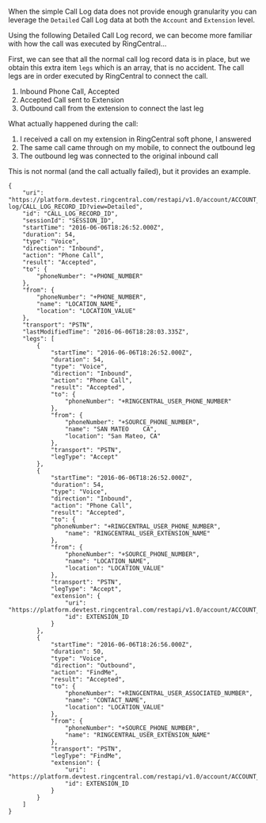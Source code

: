 When the simple Call Log data does not provide enough granularity you can leverage the `Detailed` Call Log data at both the `Account` and `Extension` level.

Using the following Detailed Call Log record, we can become more familiar with how the call was executed by RingCentral...

First, we can see that all the normal call log record data is in place, but we obtain this extra item `legs` which is an array, that is no accident. The call legs are in order executed by RingCentral to connect the call.

1. Inbound Phone Call, Accepted
2. Accepted Call sent to Extension
3. Outbound call from the extension to connect the last leg

What actually happened during the call:

1. I received a call on my extension in RingCentral soft phone, I answered
2. The same call came through on my mobile, to connect the outbound leg
3. The outbound leg was connected to the original inbound call

This is not normal (and the call actually failed), but it provides an example.

```
{
    "uri": "https://platform.devtest.ringcentral.com/restapi/v1.0/account/ACCOUNT_ID/call-log/CALL_LOG_RECORD_ID?view=Detailed",
    "id": "CALL_LOG_RECORD_ID",
    "sessionId": "SESSION_ID",
    "startTime": "2016-06-06T18:26:52.000Z",
    "duration": 54,
    "type": "Voice",
    "direction": "Inbound",
    "action": "Phone Call",
    "result": "Accepted",
    "to": {
        "phoneNumber": "+PHONE_NUMBER"
    },
    "from": {
        "phoneNumber": "+PHONE_NUMBER",
        "name": "LOCATION_NAME",
        "location": "LOCATION_VALUE"
    },
    "transport": "PSTN",
    "lastModifiedTime": "2016-06-06T18:28:03.335Z",
    "legs": [
        {
            "startTime": "2016-06-06T18:26:52.000Z",
            "duration": 54,
            "type": "Voice",
            "direction": "Inbound",
            "action": "Phone Call",
            "result": "Accepted",
            "to": {
                "phoneNumber": "+RINGCENTRAL_USER_PHONE_NUMBER"
            },
            "from": {
                "phoneNumber": "+SOURCE_PHONE_NUMBER",
                "name": "SAN MATEO    CA",
                "location": "San Mateo, CA"
            },
            "transport": "PSTN",
            "legType": "Accept"
        },
        {
            "startTime": "2016-06-06T18:26:52.000Z",
            "duration": 54,
            "type": "Voice",
            "direction": "Inbound",
            "action": "Phone Call",
            "result": "Accepted",
            "to": {
            "phoneNumber": "+RINGCENTRAL_USER_PHONE_NUMBER",
                "name": "RINGCENTRAL_USER_EXTENSION_NAME"
            },
            "from": {
                "phoneNumber": "+SOURCE_PHONE_NUMBER",
                "name": "LOCATION_NAME",
                "location": "LOCATION_VALUE"
            },
            "transport": "PSTN",
            "legType": "Accept",
            "extension": {
                "uri": "https://platform.devtest.ringcentral.com/restapi/v1.0/account/ACCOUNT_ID/extension/EXTENSION_ID",
                "id": EXTENSION_ID
            }
        },
        {
            "startTime": "2016-06-06T18:26:56.000Z",
            "duration": 50,
            "type": "Voice",
            "direction": "Outbound",
            "action": "FindMe",
            "result": "Accepted",
            "to": {
                "phoneNumber": "+RINGCENTRAL_USER_ASSOCIATED_NUMBER",
                "name": "CONTACT_NAME",
                "location": "LOCATION_VALUE"
            },
            "from": {
                "phoneNumber": "+SOURCE_PHONE_NUMBER",
                "name": "RINGCENTRAL_USER_EXTENSION_NAME"
            },
            "transport": "PSTN",
            "legType": "FindMe",
            "extension": {
                "uri": "https://platform.devtest.ringcentral.com/restapi/v1.0/account/ACCOUNT_ID/extension/EXTENSION_ID",
                "id": EXTENSION_ID
            }
        }
    ]
}
```
